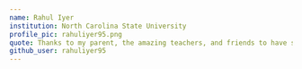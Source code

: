```yaml
---
name: Rahul Iyer
institution: North Carolina State University
profile_pic: rahuliyer95.png
quote: Thanks to my parent, the amazing teachers, and friends to have shown the support & encouragement
github_user: rahuliyer95
---
```

